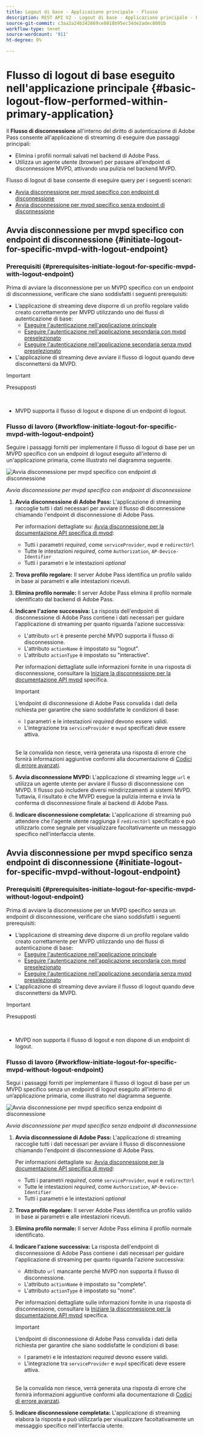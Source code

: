 ```yaml
---
title: Logout di base - Applicazione principale - Flusso
description: REST API V2 - Logout di base - Applicazione principale - Flusso
source-git-commit: c3aa2a24b242669ce0818b95ec34de2adec8001b
workflow-type: tm+mt
source-wordcount: '911'
ht-degree: 0%

---
```



# Flusso di logout di base eseguito nell&#39;applicazione principale {#basic-logout-flow-performed-within-primary-application}

Il **Flusso di disconnessione** all&#39;interno del diritto di autenticazione di Adobe Pass consente all&#39;applicazione di streaming di eseguire due passaggi principali:

* Elimina i profili normali salvati nel backend di Adobe Pass.
* Utilizza un agente utente (browser) per passare all’endpoint di disconnessione MVPD, attivando una pulizia nel backend MVPD.

Flusso di logout di base consente di eseguire query per i seguenti scenari:

* [Avvia disconnessione per mvpd specifico con endpoint di disconnessione](#initiate-logout-for-specific-mvpd-with-logout-endpoint)
* [Avvia disconnessione per mvpd specifico senza endpoint di disconnessione](#initiate-logout-for-specific-mvpd-without-logout-endpoint)

## Avvia disconnessione per mvpd specifico con endpoint di disconnessione {#initiate-logout-for-specific-mvpd-with-logout-endpoint}

### Prerequisiti {#prerequisites-initiate-logout-for-specific-mvpd-with-logout-endpoint}

Prima di avviare la disconnessione per un MVPD specifico con un endpoint di disconnessione, verificare che siano soddisfatti i seguenti prerequisiti:

* L’applicazione di streaming deve disporre di un profilo regolare valido creato correttamente per MVPD utilizzando uno dei flussi di autenticazione di base:
   * [Eseguire l&#39;autenticazione nell&#39;applicazione principale](../basic-flows/rest-api-v2-basic-authentication-primary-application-flow.md)
   * [Eseguire l&#39;autenticazione nell&#39;applicazione secondaria con mvpd preselezionato](../basic-flows/rest-api-v2-basic-authentication-secondary-application-flow.md)
   * [Eseguire l&#39;autenticazione nell&#39;applicazione secondaria senza mvpd preselezionato](../basic-flows/rest-api-v2-basic-authentication-secondary-application-flow.md)
* L&#39;applicazione di streaming deve avviare il flusso di logout quando deve disconnettersi da MVPD.

>[!IMPORTANT]
>
> Presupposti
>
> <br/>
> 
> * MVPD supporta il flusso di logout e dispone di un endpoint di logout.

### Flusso di lavoro {#workflow-initiate-logout-for-specific-mvpd-with-logout-endpoint}

Seguire i passaggi forniti per implementare il flusso di logout di base per un MVPD specifico con un endpoint di logout eseguito all&#39;interno di un&#39;applicazione primaria, come illustrato nel diagramma seguente.

![Avvia disconnessione per mvpd specifico con endpoint di disconnessione](../../../assets/rest-api-v2/flows/basic-flows/rest-api-v2-initiate-logout-within-primary-application-for-specific-mvpd-with-logout-endpoint.png)

*Avvia disconnessione per mvpd specifico con endpoint di disconnessione*

1. **Avvia disconnessione di Adobe Pass:** L&#39;applicazione di streaming raccoglie tutti i dati necessari per avviare il flusso di disconnessione chiamando l&#39;endpoint di disconnessione di Adobe Pass.

   Per informazioni dettagliate su: [Avvia disconnessione per la documentazione API specifica di mvpd](../../apis/logout-apis/rest-api-v2-logout-apis-initiate-logout-for-specific-mvpd.md):
   * Tutti i parametri _required_, come `serviceProvider`, `mvpd` e `redirectUrl`
   * Tutte le intestazioni _required_, come `Authorization`, `AP-Device-Identifier`
   * Tutti i parametri e le intestazioni _optional_

1. **Trova profilo regolare:** Il server Adobe Pass identifica un profilo valido in base ai parametri e alle intestazioni ricevuti.

1. **Elimina profilo normale:** Il server Adobe Pass elimina il profilo normale identificato dal backend di Adobe Pass.

1. **Indicare l&#39;azione successiva:** La risposta dell&#39;endpoint di disconnessione di Adobe Pass contiene i dati necessari per guidare l&#39;applicazione di streaming per quanto riguarda l&#39;azione successiva:
   * L&#39;attributo `url` è presente perché MVPD supporta il flusso di disconnessione.
   * L&#39;attributo `actionName` è impostato su &quot;logout&quot;.
   * L&#39;attributo `actionType` è impostato su &quot;interactive&quot;.

   Per informazioni dettagliate sulle informazioni fornite in una risposta di disconnessione, consultare la [Iniziare la disconnessione per la documentazione API mvpd](../../apis/logout-apis/rest-api-v2-logout-apis-initiate-logout-for-specific-mvpd.md) specifica.

   >[!IMPORTANT]
   >
   > L’endpoint di disconnessione di Adobe Pass convalida i dati della richiesta per garantire che siano soddisfatte le condizioni di base:
   >
   > * I parametri e le intestazioni _required_ devono essere validi.
   > * L&#39;integrazione tra `serviceProvider` e `mvpd` specificati deve essere attiva.
   >
   > <br/>
   > 
   > Se la convalida non riesce, verrà generata una risposta di errore che fornirà informazioni aggiuntive conformi alla documentazione di [Codici di errore avanzati](../../../enhanced-error-codes.md).

1. **Avvia disconnessione MVPD:** L&#39;applicazione di streaming legge `url` e utilizza un agente utente per avviare il flusso di disconnessione con MVPD. Il flusso può includere diversi reindirizzamenti ai sistemi MVPD. Tuttavia, il risultato è che MVPD esegue la pulizia interna e invia la conferma di disconnessione finale al backend di Adobe Pass.

1. **Indicare disconnessione completata:** L&#39;applicazione di streaming può attendere che l&#39;agente utente raggiunga il `redirectUrl` specificato e può utilizzarlo come segnale per visualizzare facoltativamente un messaggio specifico nell&#39;interfaccia utente.

## Avvia disconnessione per mvpd specifico senza endpoint di disconnessione {#initiate-logout-for-specific-mvpd-without-logout-endpoint}

### Prerequisiti {#prerequisites-initiate-logout-for-specific-mvpd-without-logout-endpoint}

Prima di avviare la disconnessione per un MVPD specifico senza un endpoint di disconnessione, verificare che siano soddisfatti i seguenti prerequisiti:

* L’applicazione di streaming deve disporre di un profilo regolare valido creato correttamente per MVPD utilizzando uno dei flussi di autenticazione di base:
   * [Eseguire l&#39;autenticazione nell&#39;applicazione principale](../basic-flows/rest-api-v2-basic-authentication-primary-application-flow.md)
   * [Eseguire l&#39;autenticazione nell&#39;applicazione secondaria con mvpd preselezionato](../basic-flows/rest-api-v2-basic-authentication-secondary-application-flow.md)
   * [Eseguire l&#39;autenticazione nell&#39;applicazione secondaria senza mvpd preselezionato](../basic-flows/rest-api-v2-basic-authentication-secondary-application-flow.md)
* L&#39;applicazione di streaming deve avviare il flusso di logout quando deve disconnettersi da MVPD.

>[!IMPORTANT]
>
> Presupposti
>
> <br/>
> 
> * MVPD non supporta il flusso di logout e non dispone di un endpoint di logout.

### Flusso di lavoro {#workflow-initiate-logout-for-specific-mvpd-without-logout-endpoint}

Segui i passaggi forniti per implementare il flusso di logout di base per un MVPD specifico senza un endpoint di logout eseguito all’interno di un’applicazione primaria, come illustrato nel diagramma seguente.

![Avvia disconnessione per mvpd specifico senza endpoint di disconnessione](../../../assets/rest-api-v2/flows/basic-flows/rest-api-v2-initiate-logout-within-primary-application-for-specific-mvpd-without-logout-endpoint.png)

*Avvia disconnessione per mvpd specifico senza endpoint di disconnessione*

1. **Avvia disconnessione di Adobe Pass:** L&#39;applicazione di streaming raccoglie tutti i dati necessari per avviare il flusso di disconnessione chiamando l&#39;endpoint di disconnessione di Adobe Pass.

   Per informazioni dettagliate su: [Avvia disconnessione per la documentazione API specifica di mvpd](../../apis/logout-apis/rest-api-v2-logout-apis-initiate-logout-for-specific-mvpd.md):
   * Tutti i parametri _required_, come `serviceProvider`, `mvpd` e `redirectUrl`
   * Tutte le intestazioni _required_, come `Authorization`, `AP-Device-Identifier`
   * Tutti i parametri e le intestazioni _optional_

1. **Trova profilo regolare:** Il server Adobe Pass identifica un profilo valido in base ai parametri e alle intestazioni ricevuti.

1. **Elimina profilo normale:** Il server Adobe Pass elimina il profilo normale identificato.

1. **Indicare l&#39;azione successiva:** La risposta dell&#39;endpoint di disconnessione di Adobe Pass contiene i dati necessari per guidare l&#39;applicazione di streaming per quanto riguarda l&#39;azione successiva:
   * Attributo `url` mancante perché MVPD non supporta il flusso di disconnessione.
   * L&#39;attributo `actionName` è impostato su &quot;complete&quot;.
   * L&#39;attributo `actionType` è impostato su &quot;none&quot;.

   Per informazioni dettagliate sulle informazioni fornite in una risposta di disconnessione, consultare la [Iniziare la disconnessione per la documentazione API mvpd](../../apis/logout-apis/rest-api-v2-logout-apis-initiate-logout-for-specific-mvpd.md) specifica.

   >[!IMPORTANT]
   >
   > L’endpoint di disconnessione di Adobe Pass convalida i dati della richiesta per garantire che siano soddisfatte le condizioni di base:
   >
   > * I parametri e le intestazioni _required_ devono essere validi.
   > * L&#39;integrazione tra `serviceProvider` e `mvpd` specificati deve essere attiva.
   >
   > <br/>
   > 
   > Se la convalida non riesce, verrà generata una risposta di errore che fornirà informazioni aggiuntive conformi alla documentazione di [Codici di errore avanzati](../../../enhanced-error-codes.md).

1. **Indicare disconnessione completata:** L&#39;applicazione di streaming elabora la risposta e può utilizzarla per visualizzare facoltativamente un messaggio specifico nell&#39;interfaccia utente.
